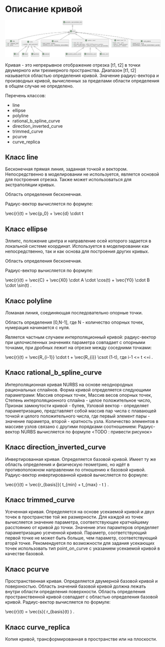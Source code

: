 # Описание кривой
![](source/curve.png)

Кривая - это непрерывное отображение отрезка [t1, t2] в точки двумерного или трехмерного пространства. Диапазон [t1, t2] называется областью определения кривой. Значение радиус-вектора и производных кривой, вычисленных за пределами области определения в общем случае не определено.

Перечень классов: 
- line
- ellipse
- polyline
- rational_b_spline_curve
- direction_inverted_curve
- trimmed_curve
- pcurve
- curve_replica


## Класс line

Бесконечная прямая линия, заданная точкой и вектором. Непосредственно в моделировании не используется, является основой для построения отрезка. Также может использоваться для экстраполяции кривых.

Область определения бесконечная.

Радиус-вектор вычисляется по формуле:

\vec{r}(t) = \vec{p_0} + \vec{d} \cdot t


## Класс ellipse

Эллипс, положение центра и направление осей которого задается в локальной системе координат. Используется в моделировании как непосредственно, так и как основа для построения других кривых.

Область определения бесконечная.

Радиус-вектор вычисляется по формуле:

\vec{r}(t) = \vec{C} + \vec{X0} \cdot A \cdot \cos(t) + \vec{Y0} \cdot B \cdot \sin(t) .


## Класс polyline

Ломаная линия, соединяющая последовательно опорные точки.

Область определения [0,N-1], где N - количество опорных точек, нумерация начинается с нуля.

Является частным случаем интерполяционный кривой: радиус-вектор при целочисленных значениях параметра совпадает с опорными точками, при дробных лежит на отрезке между соседними точками:

\vec{r}(t) = \vec{R_{i-1}} \cdot t + \vec{R_{i}} \csot (1-t), где i-1 <= t <=i .


## Класс rational_b_spline_curve

Интерполяционная кривая NURBS на основе неоднородных рациональных сплайнов. Форма кривой определяется следующими параметрами:
Массив опорных точек,
Массив весов опорных точек,
Степень интерполяционного сплайна - целое положительное число,
Признак замкнутости кривой - булев,
Узловой вектор - определяет параметризацию, представляет собой массив пар числа с плавающей точкой и целого положительного числа, где первый элемент пары - значение параметра, второй - кратность узла. Количество элементов в массиве узлов связано с другими порядками соотношением:
Радиус-вектор NURBS вычисляется по формуле <TODO : привести рисунок>

## Класс direction_inverted_curve

Инвертированная кривая.
Определяется базовой кривой.
Имеет ту же область определения и физическую геометрию, но идёт в противоположном направлении по отношению к базовой кривой.
Радиус-вектор инвертированной кривой вычисляется по формуле:

\vec{r}(t) = \vec{r_{basis}}( t_{min} + t_{max} - t ) .

## Класс trimmed_curve

Усеченная кривая.
Определяется на основе усекаемой кривой и двух точек в пространстве той же размерности.
Для каждой из точек вычисляется значение параметра, соответствующее кратчайшему расстоянию от кривой до точки. Значение этих парамтеров определяет параметризацию усеченной кривой.
Параметр, соответствующий первой точке не может быть больше, чем параметр, соответствующий вторй точке.
Рекомендуется по возможности для задания усекающих точек использовать тип point_on_curve с указанием усекаемой кривой в качестве базовой.

## Класс pcurve

Пространственная кривая. Определяется двумерной базовой кривой и поверхностью. Область значений базовой кривой должна лежать внутри области определения поверхности.
Область определения пространственной кривой совпадает с областью определения базовой кривой.
Радиус-вектор вычисляется по формуле:

\vec{r}(t) = \vec{s}( r_{basis}(t) ) .


## Класс curve_replica

Копия кривой, трансформированная в пространстве или на плоскости.
